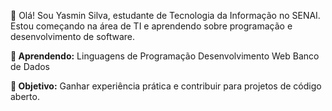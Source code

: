 👋 Olá! Sou Yasmin Silva, estudante de Tecnologia da Informação no SENAI. Estou começando na área de TI e aprendendo sobre programação e desenvolvimento de software.

**🔧 Aprendendo:**
Linguagens de Programação
Desenvolvimento Web
Banco de Dados

**🌟 Objetivo:**
Ganhar experiência prática e contribuir para projetos de código aberto.
